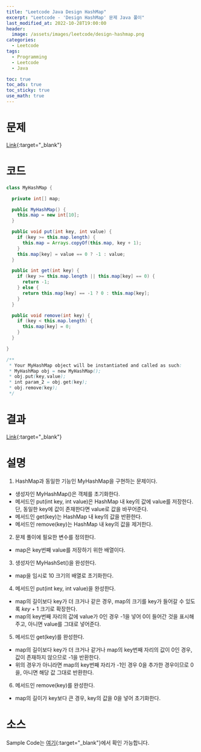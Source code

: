 ```yaml
---
title: "Leetcode Java Design HashMap"
excerpt: "Leetcode - 'Design HashMap' 문제 Java 풀이"
last_modified_at: 2022-10-28T19:00:00
header:
  image: /assets/images/leetcode/design-hashmap.png
categories:
  - Leetcode
tags:
  - Programming
  - Leetcode
  - Java

toc: true
toc_ads: true
toc_sticky: true
use_math: true
---
```

# 문제
[Link](https://leetcode.com/problems/design-hashmap){:target="_blank"}

# 코드
```java
class MyHashMap {

  private int[] map;

  public MyHashMap() {
    this.map = new int[10];
  }

  public void put(int key, int value) {
    if (key >= this.map.length) {
      this.map = Arrays.copyOf(this.map, key + 1);
    }
    this.map[key] = value == 0 ? -1 : value;
  }

  public int get(int key) {
    if (key >= this.map.length || this.map[key] == 0) {
      return -1;
    } else {
      return this.map[key] == -1 ? 0 : this.map[key];
    }
  }

  public void remove(int key) {
    if (key < this.map.length) {
      this.map[key] = 0;
    }
  }

}

/**
 * Your MyHashMap object will be instantiated and called as such:
 * MyHashMap obj = new MyHashMap();
 * obj.put(key,value);
 * int param_2 = obj.get(key);
 * obj.remove(key);
 */
```

# 결과
[Link](https://leetcode.com/submissions/detail/831981955/){:target="_blank"}

# 설명
1. HashMap과 동일한 기능인 MyHashMap을 구현하는 문제이다.
- 생성자인 MyHashMap()은 객체를 초기화한다.
- 메서드인 put(int key, int value)은 HashMap 내 key의 값에 value를 저장한다. 단, 동일한 key에 값이 존재한다면 value로 값을 바꾸어준다.
- 메서드인 get(key)는 HashMap 내 key의 값을 반환한다.
- 메서드인 remove(key)는 HashMap 내 key의 값을 제거한다.

2. 문제 풀이에 필요한 변수를 정의한다.
- map은 key번째 value를 저장하기 위한 배열이다.

3. 생성자인 MyHashSet()을 완성한다.
- map을 임시로 10 크기의 배열로 초기화한다.

4. 메서드인 put(int key, int value)을 완성한다.
- map의 길이보다 key가 더 크거나 같은 경우, map의 크기를 key가 들어갈 수 있도록 $key + 1$ 크기로 확장한다.
- map의 key번째 자리의 값에 value가 0인 경우 -1을 넣어 0이 들어간 것을 표시해주고, 아니면 value를 그대로 넣어준다.

5. 메서드인 get(key)를 완성한다.
- map의 길이보다 key가 더 크거나 같거나 map의 key번째 자리의 값이 0인 경우, 값이 존재하지 않으므로 -1을 반환한다.
- 위의 경우가 아니라면 map의 key번째 자리가 -1인 경우 0을 추가한 경우이므로 0을, 아니면 해당 값 그대로 반환한다.

6. 메서드인 remove(key)를 완성한다.
- map의 길이가 key보다 큰 경우, key의 값을 0을 넣어 초기화한다.

# 소스
Sample Code는 [여기](https://github.com/GracefulSoul/leetcode/blob/master/src/main/java/gracefulsoul/problems/DesignHashMap.java){:target="_blank"}에서 확인 가능합니다.